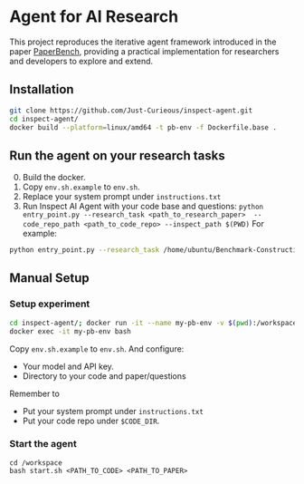 # Agent for AI Research

This project reproduces the iterative agent framework introduced in the paper [PaperBench](https://openai.com/index/paperbench/), providing a practical implementation for researchers and developers to explore and extend.

 
## Installation 
```bash
git clone https://github.com/Just-Curieous/inspect-agent.git
cd inspect-agent/
docker build --platform=linux/amd64 -t pb-env -f Dockerfile.base .
```

## Run the agent on your research tasks
0. Build the docker.
1. Copy `env.sh.example` to `env.sh`. 
2. Replace your system prompt under `instructions.txt`  
3. Run Inspect AI Agent with your code base and questions: `python entry_point.py --research_task <path_to_research_paper>  --code_repo_path <path_to_code_repo> --inspect_path $(PWD)`
   For example: 
```bash
python entry_point.py --research_task /home/ubuntu/Benchmark-Construction/logs/neurips2024/95262.json --code_repo_path /home/ubuntu/Benchmark-Construction/logs/neurips2024/MoE-Jetpack --inspect_path /home/ubuntu/inspect-agent
```

## Manual Setup
### Setup experiment
```bash
cd inspect-agent/; docker run -it --name my-pb-env -v $(pwd):/workspace -v /:/all pb-env 
docker exec -it my-pb-env bash
```

Copy `env.sh.example` to `env.sh`. 
And configure:
- Your model and API key.
- Directory to your code and paper/questions

Remember to 
- Put your system prompt under `instructions.txt`  
- Put your code repo under `$CODE_DIR`.

### Start the agent

```
cd /workspace 
bash start.sh <PATH_TO_CODE> <PATH_TO_PAPER>
```



